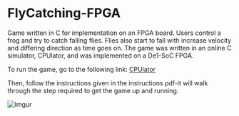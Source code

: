 # FlyCatching-FPGA
Game written in C for implementation on an FPGA board. Users control a frog and try to catch falling flies. Flies also start to fall with increase velocity and differing direction as time goes on.
The game was written in an online C simulator, CPUlator, and was implemented on a De1-SoC FPGA.

To run the game, go to the following link:
[CPUlator](https://cpulator.01xz.net/?sys=arm-de1soc)

Then, follow the instructions given in the instructions pdf-it will walk through the step required to get the game up and running.

![Imgur](https://i.imgur.com/loBXzsc.png)
